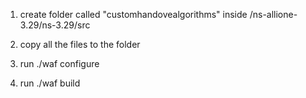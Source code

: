 1. create folder called "customhandovealgorithms" inside <path>/ns-allione-3.29/ns-3.29/src

2. copy all the files to the folder
3. run ./waf configure
4. run ./waf build